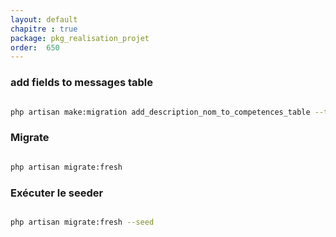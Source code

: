 ```yaml
---
layout: default
chapitre : true
package: pkg_realisation_projet
order:  650
---
```


### add fields to messages table 


````bash

php artisan make:migration add_description_nom_to_competences_table --table=competences

````

### Migrate


````bash

php artisan migrate:fresh

````
### Exécuter le seeder

````bash

php artisan migrate:fresh --seed 

```` 

